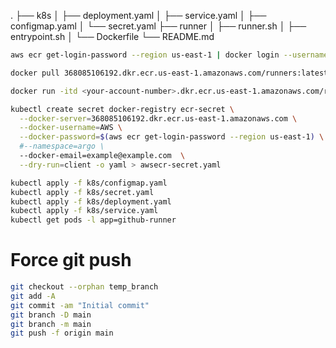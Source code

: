 .
├── k8s
│   ├── deployment.yaml
│   ├── service.yaml
│   ├── configmap.yaml
│   └── secret.yaml
├── runner
│   ├── runner.sh
│   ├── entrypoint.sh
│   └── Dockerfile
└── README.md

```sh
aws ecr get-login-password --region us-east-1 | docker login --username AWS --password-stdin <your-account-number>.dkr.ecr.us-east-1.amazonaws.com

docker pull 368085106192.dkr.ecr.us-east-1.amazonaws.com/runners:latest

docker run -itd <your-account-number>.dkr.ecr.us-east-1.amazonaws.com/runners:latest
```

```sh
kubectl create secret docker-registry ecr-secret \
  --docker-server=368085106192.dkr.ecr.us-east-1.amazonaws.com \
  --docker-username=AWS \
  --docker-password=$(aws ecr get-login-password --region us-east-1) \
  #--namespace=argo \
  --docker-email=example@example.com  \
  --dry-run=client -o yaml > awsecr-secret.yaml
```

```sh
kubectl apply -f k8s/configmap.yaml
kubectl apply -f k8s/secret.yaml
kubectl apply -f k8s/deployment.yaml
kubectl apply -f k8s/service.yaml
kubectl get pods -l app=github-runner
```

# Force  git push
```sh 
git checkout --orphan temp_branch
git add -A
git commit -am "Initial commit"
git branch -D main
git branch -m main
git push -f origin main
```

<!-- git checkout --orphan temp_branch: Creates a new branch with no commit history.
git add -A: Adds all files to the staging area.
git commit -am "Initial commit": Commits all files with the message "Initial commit."
git branch -D main: Deletes the old main branch.
git branch -m main: Renames the current branch to main.
git push -f origin main: Force pushes the new main branch to the remote repository, overwriting the existing history. -->